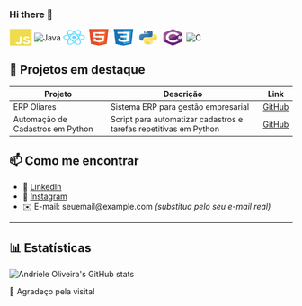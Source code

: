 <h3>Hi there 👋</h3>

<div style="display: inline-block;">
  <img align="center" alt="Js" height="30" width="40" src="https://raw.githubusercontent.com/devicons/devicon/master/icons/javascript/javascript-plain.svg" />
  <img align="center" alt="Java" height="40" width="45" src="https://cdn.jsdelivr.net/gh/devicons/devicon/icons/java/java-original-wordmark.svg" />
  <img align="center" alt="React" height="30" width="40" src="https://raw.githubusercontent.com/devicons/devicon/master/icons/react/react-original.svg" />
  <img align="center" alt="HTML" height="30" width="40" src="https://raw.githubusercontent.com/devicons/devicon/master/icons/html5/html5-original.svg" />
  <img align="center" alt="CSS" height="30" width="40" src="https://raw.githubusercontent.com/devicons/devicon/master/icons/css3/css3-original.svg" />
  <img align="center" alt="Python" height="30" width="40" src="https://raw.githubusercontent.com/devicons/devicon/master/icons/python/python-original.svg" />
  <img align="center" alt="Csharp" height="30" width="40" src="https://raw.githubusercontent.com/devicons/devicon/master/icons/csharp/csharp-original.svg" />
  <img align="center" alt="C" height="30" width="40" src="https://cdn.jsdelivr.net/gh/devicons/devicon/icons/c/c-original.svg" />
</div>

<br />

<h2>📂 Projetos em destaque</h2>
<table>
  <thead>
    <tr>
      <th>Projeto</th>
      <th>Descrição</th>
      <th>Link</th>
    </tr>
  </thead>
  <tbody>
    <tr>
      <td>ERP Oliares</td>
      <td>Sistema ERP para gestão empresarial</td>
      <td><a href="https://github.com/andrieleoliveira/ERP-Oliares-" target="_blank">GitHub</a></td>
    </tr>
    <tr>
      <td>Automação de Cadastros em Python</td>
      <td>Script para automatizar cadastros e tarefas repetitivas em Python</td>
      <td><a href="https://github.com/andrieleoliveira/Automacao-de-cadastros-em-py" target="_blank">GitHub</a></td>
    </tr>
  </tbody>
</table>

<h2>📫 Como me encontrar</h2>
<ul>
  <li>🔗 <a href="https://www.linkedin.com/in/andrielealvesoliveiira/" target="_blank">LinkedIn</a></li>
  <li>📸 <a href="https://www.instagram.com/andriele.oliveiira/" target="_blank">Instagram</a></li>
  <li>✉️ E-mail: seuemail@example.com <em>(substitua pelo seu e-mail real)</em></li>
</ul>

<hr />

<h2>📊 Estatísticas</h2>
<img src="https://github-readme-stats.vercel.app/api?username=andrieleoliveira&show_icons=true&theme=radical" alt="Andriele Oliveira's GitHub stats" />

<br />
<p>🚀 Agradeço pela visita!</p>
